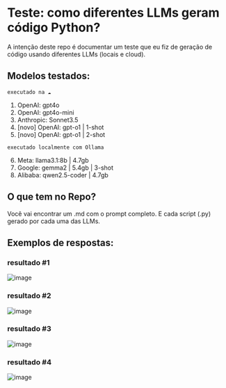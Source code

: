 # Teste: como diferentes LLMs geram código Python?

A intenção deste repo é documentar um teste que eu fiz de geração de código usando diferentes LLMs (locais e cloud).

## Modelos testados:

`executado na ☁️`

1. OpenAI: gpt4o
2. OpenAI: gpt4o-mini
3. Anthropic: Sonnet3.5
4. [novo] OpenAI: gpt-o1 | 1-shot
5. [novo] OpenAI: gpt-o1 | 2-shot

`executado localmente com Ollama `

6. Meta: llama3.1:8b | 4.7gb
7. Google: gemma2 | 5.4gb | 3-shot
8. Alibaba: qwen2.5-coder | 4.7gb


## O que tem no Repo?
Você vai encontrar um .md com o prompt completo.
E cada script (.py) gerado por cada uma das LLMs.

## Exemplos de respostas:
### resultado #1
![image](https://github.com/user-attachments/assets/389867be-0cfc-4c37-87b9-527325d7f83a)
### resultado #2
![image](https://github.com/user-attachments/assets/472a751b-ea0b-4b43-a26f-c9146fbd87f1)
### resultado #3
![image](https://github.com/user-attachments/assets/52ec63c8-9ffc-4b64-bda3-a06f8e0f8e44)
### resultado #4
![image](https://github.com/user-attachments/assets/47cdd039-62a7-4495-b85b-69c80bbe75b8)
